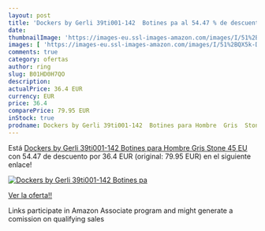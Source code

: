 ```yaml
---
layout: post
title: 'Dockers by Gerli 39ti001-142  Botines pa al 54.47 % de descuento'
date: 
thumbnailImage: 'https://images-eu.ssl-images-amazon.com/images/I/51%2BQX5k-D3L._SL200_.jpg'
images: [ 'https://images-eu.ssl-images-amazon.com/images/I/51%2BQX5k-D3L._SL200_.jpg' ]
comments: true
category: ofertas
author: ring
slug: B01HD0H7QO
description:
actualPrice: 36.4 EUR
currency: EUR
price: 36.4
comparePrice: 79.95 EUR
inStock: true
prodname: Dockers by Gerli 39ti001-142  Botines para Hombre  Gris  Stone   45 EU
---
```


Está [Dockers by Gerli 39ti001-142  Botines para Hombre  Gris  Stone   45 EU](https://www.amazon.es/dp/B01HD0H7QO/?tag=tolees-21) con 54.47 de descuento por 36.4 EUR (original: 79.95 EUR) en el siguiente enlace!

[![Dockers by Gerli 39ti001-142  Botines pa](https://images-eu.ssl-images-amazon.com/images/I/51%2BQX5k-D3L._SL200_.jpg)](https://www.amazon.es/dp/B01HD0H7QO/?tag=tolees-21)

[Ver la oferta!!](https://www.amazon.es/dp/B01HD0H7QO/?tag=tolees-21)

Links participate in Amazon Associate program and might generate a comission on qualifying sales


